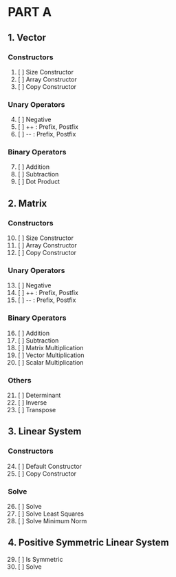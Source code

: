 # PART A

## 1. Vector

### Constructors
1. [ ] Size Constructor
2. [ ] Array Constructor
3. [ ] Copy Constructor

### Unary Operators
4. [ ] Negative
5. [ ] ++ : Prefix, Postfix
6. [ ] -- : Prefix, Postfix

### Binary Operators
7. [ ] Addition
8. [ ] Subtraction
9. [ ] Dot Product

## 2. Matrix

### Constructors
10. [ ] Size Constructor
11. [ ] Array Constructor
12. [ ] Copy Constructor

### Unary Operators
13. [ ] Negative
14. [ ] ++ : Prefix, Postfix
15. [ ] -- : Prefix, Postfix

### Binary Operators
16. [ ] Addition
17. [ ] Subtraction
18. [ ] Matrix Multiplication
19. [ ] Vector Multiplication
20. [ ] Scalar Multiplication

### Others
21. [ ] Determinant
22. [ ] Inverse
23. [ ] Transpose

## 3. Linear System

### Constructors
24. [ ] Default Constructor
25. [ ] Copy Constructor

### Solve
26. [ ] Solve
27. [ ] Solve Least Squares
28. [ ] Solve Minimum Norm

## 4. Positive Symmetric Linear System

29. [ ] Is Symmetric
30. [ ] Solve
